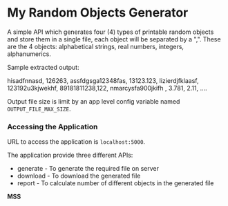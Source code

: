 # My Random Objects Generator

A simple API which generates four (4) types of printable random objects and store
them in a single file, each object will be separated by a ",". These are the 4 objects:
alphabetical strings, real numbers, integers, alphanumerics.

Sample extracted output:

hisadfnnasd, 126263, assfdgsga12348fas, 13123.123, lizierdjfklaasf,
123192u3kjwekhf, 89181811238,122, nmarcysfa900jkifh , 3.781, 2.11, ....

Output file size is limit by an app level config variable named `OUTPUT_FILE_MAX_SIZE`.

### Accessing the Application

URL to access the application is `localhost:5000`.

The application provide three different APIs:
- generate - To generate the required file on server
- download - To download the generated file
- report - To calculate number of different objects in the generated file

**MSS**
